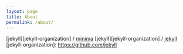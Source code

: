 ```yaml
---
layout: page
title: About
permalink: /about/
---
```


[jekyll][jekyll-organization] /
[minima](https://github.com/jekyll/minima)
[jekyll][jekyll-organization] /
[jekyll](https://github.com/jekyll/jekyll)
[jekyll-organization]: https://github.com/jekyll

